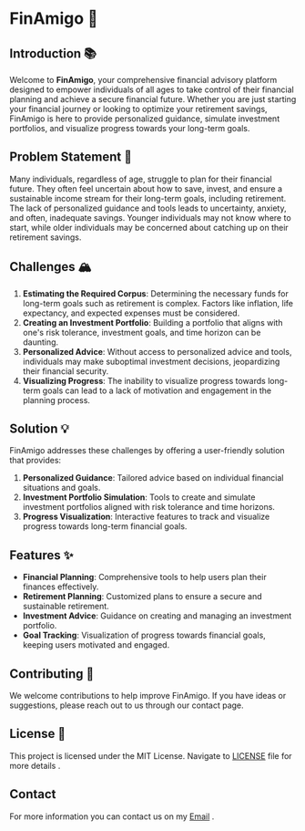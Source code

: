 # FinAmigo 🌟

## Introduction 📚

Welcome to **FinAmigo**, your comprehensive financial advisory platform designed to empower individuals of all ages to take control of their financial planning and achieve a secure financial future. Whether you are just starting your financial journey or looking to optimize your retirement savings, FinAmigo is here to provide personalized guidance, simulate investment portfolios, and visualize progress towards your long-term goals.

## Problem Statement 🚩

Many individuals, regardless of age, struggle to plan for their financial future. They often feel uncertain about how to save, invest, and ensure a sustainable income stream for their long-term goals, including retirement. The lack of personalized guidance and tools leads to uncertainty, anxiety, and often, inadequate savings. Younger individuals may not know where to start, while older individuals may be concerned about catching up on their retirement savings.

## Challenges 🏔️

1. **Estimating the Required Corpus**: Determining the necessary funds for long-term goals such as retirement is complex. Factors like inflation, life expectancy, and expected expenses must be considered.
2. **Creating an Investment Portfolio**: Building a portfolio that aligns with one's risk tolerance, investment goals, and time horizon can be daunting.
3. **Personalized Advice**: Without access to personalized advice and tools, individuals may make suboptimal investment decisions, jeopardizing their financial security.
4. **Visualizing Progress**: The inability to visualize progress towards long-term goals can lead to a lack of motivation and engagement in the planning process.

## Solution 💡

FinAmigo addresses these challenges by offering a user-friendly solution that provides:

1. **Personalized Guidance**: Tailored advice based on individual financial situations and goals.
2. **Investment Portfolio Simulation**: Tools to create and simulate investment portfolios aligned with risk tolerance and time horizons.
3. **Progress Visualization**: Interactive features to track and visualize progress towards long-term financial goals.

## Features ✨

- **Financial Planning**: Comprehensive tools to help users plan their finances effectively.
- **Retirement Planning**: Customized plans to ensure a secure and sustainable retirement.
- **Investment Advice**: Guidance on creating and managing an investment portfolio.
- **Goal Tracking**: Visualization of progress towards financial goals, keeping users motivated and engaged.

## Contributing 🤝

We welcome contributions to help improve FinAmigo. If you have ideas or suggestions, please reach out to us through our contact page.

## License 📄

This project is licensed under the MIT License. Navigate to [LICENSE](LICENSE) file for more details . 

## Contact

For more information you can contact us on my [Email](pritish9801.edu@gmail.com) . 
